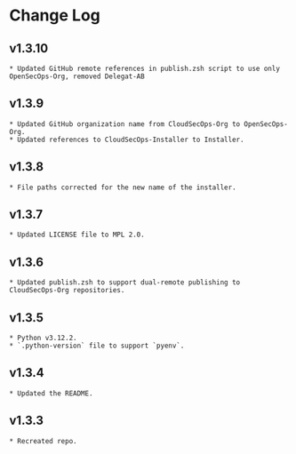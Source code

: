 # Change Log

## v1.3.10
    * Updated GitHub remote references in publish.zsh script to use only OpenSecOps-Org, removed Delegat-AB

## v1.3.9
    * Updated GitHub organization name from CloudSecOps-Org to OpenSecOps-Org.
    * Updated references to CloudSecOps-Installer to Installer.

## v1.3.8
    * File paths corrected for the new name of the installer.

## v1.3.7
    * Updated LICENSE file to MPL 2.0.

## v1.3.6
    * Updated publish.zsh to support dual-remote publishing to CloudSecOps-Org repositories.

## v1.3.5
    * Python v3.12.2.
    * `.python-version` file to support `pyenv`.

## v1.3.4
    * Updated the README.

## v1.3.3
    * Recreated repo.
